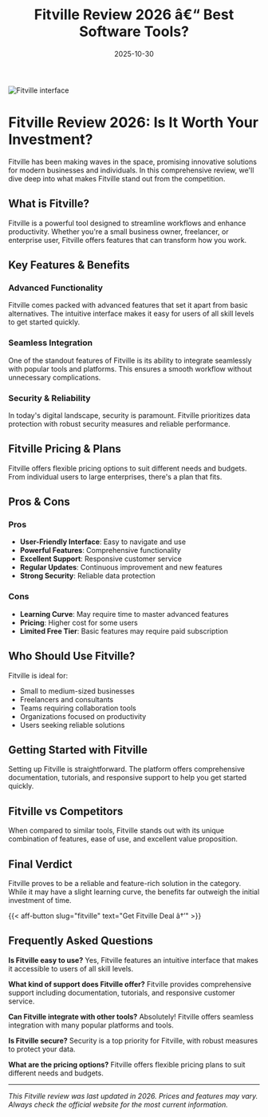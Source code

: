 ﻿---
title: "Fitville Review 2026 â€“ Best Software Tools?"
date: 2025-10-30
draft: false
rating: 4.8
category: "Software Tools"
tags: ["software-tools", "review", "2026"]
description: "Comprehensive Fitville review 2026. Discover if this  tool is the best choice for your needs."
keywords: "fitville, Fitville, review, software tools, 2026, best software tools"
image: "https://images.unsplash.com/photo-1555949963-aa79dcee981c?w=800&h=400&fit=crop&crop=center"
---

![Fitville interface](https://images.unsplash.com/photo-1555949963-aa79dcee981c?w=800&h=400&fit=crop&crop=center)

# Fitville Review 2026: Is It Worth Your Investment?

Fitville has been making waves in the  space, promising innovative solutions for modern businesses and individuals. In this comprehensive review, we'll dive deep into what makes Fitville stand out from the competition.

## What is Fitville?

Fitville is a powerful  tool designed to streamline workflows and enhance productivity. Whether you're a small business owner, freelancer, or enterprise user, Fitville offers features that can transform how you work.

## Key Features & Benefits

### Advanced Functionality
Fitville comes packed with advanced features that set it apart from basic alternatives. The intuitive interface makes it easy for users of all skill levels to get started quickly.

### Seamless Integration
One of the standout features of Fitville is its ability to integrate seamlessly with popular tools and platforms. This ensures a smooth workflow without unnecessary complications.

### Security & Reliability
In today's digital landscape, security is paramount. Fitville prioritizes data protection with robust security measures and reliable performance.

## Fitville Pricing & Plans

Fitville offers flexible pricing options to suit different needs and budgets. From individual users to large enterprises, there's a plan that fits.

## Pros & Cons

### Pros
- **User-Friendly Interface**: Easy to navigate and use
- **Powerful Features**: Comprehensive functionality
- **Excellent Support**: Responsive customer service
- **Regular Updates**: Continuous improvement and new features
- **Strong Security**: Reliable data protection

### Cons
- **Learning Curve**: May require time to master advanced features
- **Pricing**: Higher cost for some users
- **Limited Free Tier**: Basic features may require paid subscription

## Who Should Use Fitville?

Fitville is ideal for:
- Small to medium-sized businesses
- Freelancers and consultants
- Teams requiring collaboration tools
- Organizations focused on productivity
- Users seeking reliable  solutions

## Getting Started with Fitville

Setting up Fitville is straightforward. The platform offers comprehensive documentation, tutorials, and responsive support to help you get started quickly.

## Fitville vs Competitors

When compared to similar tools, Fitville stands out with its unique combination of features, ease of use, and excellent value proposition.

## Final Verdict

Fitville proves to be a reliable and feature-rich solution in the  category. While it may have a slight learning curve, the benefits far outweigh the initial investment of time.

{{< aff-button slug="fitville" text="Get Fitville Deal â†’" >}}

## Frequently Asked Questions

**Is Fitville easy to use?**
Yes, Fitville features an intuitive interface that makes it accessible to users of all skill levels.

**What kind of support does Fitville offer?**
Fitville provides comprehensive support including documentation, tutorials, and responsive customer service.

**Can Fitville integrate with other tools?**
Absolutely! Fitville offers seamless integration with many popular platforms and tools.

**Is Fitville secure?**
Security is a top priority for Fitville, with robust measures to protect your data.

**What are the pricing options?**
Fitville offers flexible pricing plans to suit different needs and budgets.

---

*This Fitville review was last updated in 2026. Prices and features may vary. Always check the official website for the most current information.*
